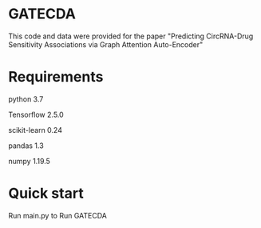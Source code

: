 # GATECDA
This code and data were provided for the paper "Predicting CircRNA-Drug Sensitivity Associations via Graph Attention Auto-Encoder"


# Requirements

python 3.7

Tensorflow 2.5.0

scikit-learn 0.24

pandas 1.3

numpy 1.19.5

# Quick start

Run main.py to Run GATECDA
